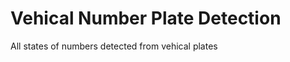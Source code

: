 # Vehical Number Plate Detection
All states of numbers detected from vehical plates
<!-- 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 -->